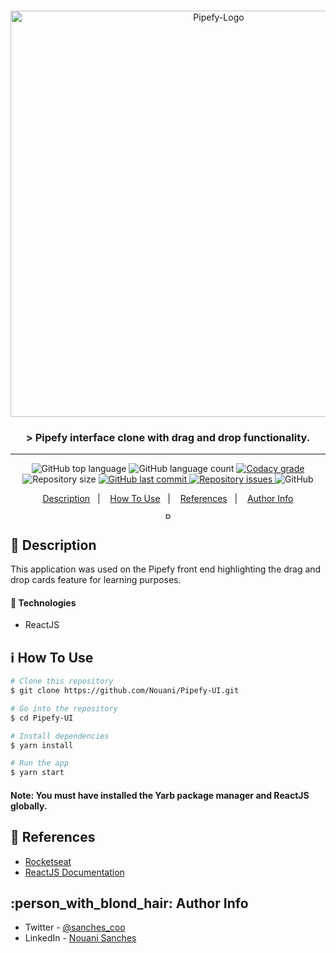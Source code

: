 <br />
<p align="center">
  <img alt="Pipefy-Logo" src="https://user-images.githubusercontent.com/49238044/72225525-1d6eef80-3565-11ea-9d06-6454fe186b46.png"        width="650px" />
  <h3 align="center">> Pipefy interface clone with drag and drop functionality.</h3>
</p>

---

<p align="center">
  <img alt="GitHub top language" src="https://img.shields.io/github/languages/top/Nouani/Pipefy-UI.svg">

  <img alt="GitHub language count" src="https://img.shields.io/github/languages/count/Nouani/Pipefy-UI.svg">

  <a href="https://www.codacy.com/app/Nouani/Pipefy-UI?utm_source=github.com&amp;utm_medium=referral&amp;utm_content=Nouani/Pipefy-UI&amp;utm_campaign=Badge_Grade">
    <img alt="Codacy grade" src="https://img.shields.io/codacy/grade/1b577a07dda843aba09f4bc55d1af8fc.svg">
  </a>

  <img alt="Repository size" src="https://img.shields.io/github/repo-size/Nouani/Pipefy-UI.svg">
  <a href="https://github.com/Nouani/Pipefy-UI/commits/master">
    <img alt="GitHub last commit" src="https://img.shields.io/github/last-commit/Nouani/Pipefy-UI.svg">
  </a>

  <a href="https://github.com/Nouani/Pipefy-UI/issues">
    <img alt="Repository issues" src="https://img.shields.io/github/issues/Nouani/Pipefy-UI.svg">
  </a>

  <img alt="GitHub" src="https://img.shields.io/github/license/Nouani/Pipefy-UI.svg">
</p>


<p align="center">
  <a href="#description">Description</a>&nbsp;&nbsp;&nbsp;|&nbsp;&nbsp;&nbsp;
  <a href="#how-to-use">How To Use</a>&nbsp;&nbsp;&nbsp;|&nbsp;&nbsp;&nbsp;
  <a href="#references">References</a>&nbsp;&nbsp;&nbsp;|&nbsp;&nbsp;&nbsp;
  <a href="#author-info">Author Info</a>
</p>

<p align="center">
  <img alt="Pipefy-Logo" src="https://user-images.githubusercontent.com/49238044/72225590-e947fe80-3565-11ea-83a0-3ac7e667b498.gif"
  style="height: 10px;"/>
</p>

## :page_with_curl: Description

This application was used on the Pipefy front end highlighting the drag and drop cards feature for learning purposes.

#### :rocket: Technologies

- ReactJS

## :information_source: How To Use

```bash
# Clone this repository
$ git clone https://github.com/Nouani/Pipefy-UI.git

# Go into the repository
$ cd Pipefy-UI

# Install dependencies 
$ yarn install

# Run the app
$ yarn start
```

#### Note: You must have installed the Yarb package manager and ReactJS globally.

## :blue_book: References

- [Rocketseat](https://rocketseat.com.br/)
- [ReactJS Documentation](https://reactjs.org/)

## :person_with_blond_hair: Author Info

- Twitter - [@sanches_coo](https://twitter.com/sanches_coo)
- LinkedIn - [Nouani Sanches](https://www.linkedin.com/in/nouani-sanches-a8b39419b/m)


